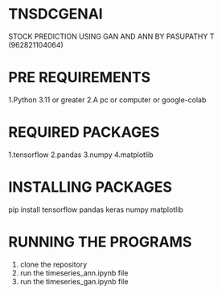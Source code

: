 # TNSDCGENAI
STOCK PREDICTION USING GAN AND ANN BY PASUPATHY T (962821104064)
# PRE REQUIREMENTS
1.Python 3.11 or greater
2.A pc or computer or google-colab

# REQUIRED PACKAGES
1.tensorflow
2.pandas
3.numpy
4.matplotlib

# INSTALLING PACKAGES
pip install tensorflow pandas keras numpy matplotlib

# RUNNING THE PROGRAMS
1. clone the repository
2. run the timeseries_ann.ipynb file
3. run the timeseries_gan.ipynb file
